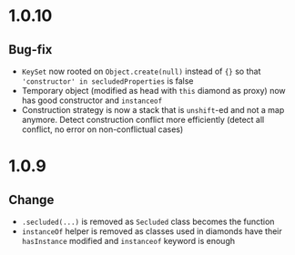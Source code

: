 # 1.0.10

## Bug-fix

-   `KeySet` now rooted on `Object.create(null)` instead of `{}` so that `'constructor' in secludedProperties` is false
-   Temporary object (modified as head with `this` diamond as proxy) now has good constructor and `instanceof`
-   Construction strategy is now a stack that is `unshift`-ed and not a map anymore. Detect construction conflict more efficiently (detect all conflict, no error on non-conflictual cases)

# 1.0.9

## Change

-   `.secluded(...)` is removed as `Secluded` class becomes the function
-   `instanceOf` helper is removed as classes used in diamonds have their `hasInstance` modified and `instanceof` keyword is enough
